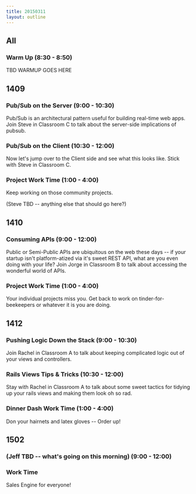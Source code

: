 ```yaml
---
title: 20150311
layout: outline
---
```


<!--- Classroom Usage
A
9 to 10:30:1412
10:30 to 12:00:1412

B
9 to 12:1410

C
9 to 10:30:1409
10:30 to 12:00:1409

WS

-->

## All

### Warm Up (8:30 - 8:50)

TBD WARMUP GOES HERE

## 1409

### Pub/Sub on the Server (9:00 - 10:30)

Pub/Sub is an architectural pattern useful for building real-time web
apps. Join Steve in Classroom C to talk about the server-side
implications of pubsub.

### Pub/Sub on the Client (10:30 - 12:00)

Now let's jump over to the Client side and see what this looks like.
Stick with Steve in Classroom C.

### Project Work Time (1:00 - 4:00)

Keep working on those community projects.

(Steve TBD -- anything else that should go here?)

## 1410

### Consuming APIs (9:00 - 12:00)

Public or Semi-Public APIs are ubiquitous on the web these days -- if
your startup isn't platform-atized via it's sweet REST API, what are you
even doing with your life? Join Jorge in Classroom B to talk about
accessing the wonderful world of APIs.

### Project Work Time (1:00 - 4:00)

Your individual projects miss you. Get back to work on
tinder-for-beekeepers or whatever it is you are doing.

## 1412

### Pushing Logic Down the Stack (9:00 - 10:30)

Join Rachel in Classroom A to talk about keeping complicated logic out
of your views and controllers.

### Rails Views Tips & Tricks (10:30 - 12:00)

Stay with Rachel in Classroom A to talk about some sweet tactics for
tidying up your rails views and making them look oh so rad.

### Dinner Dash Work Time (1:00 - 4:00)

Don your hairnets and latex gloves -- Order up!

## 1502

### (Jeff TBD -- what's going on this morning) (9:00 - 12:00)

### Work Time

Sales Engine for everyone!
